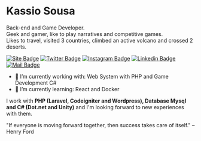 # Kassio Sousa

Back-end and Game Developer. <br>
Geek and gamer, like to play narratives and competitive games. <br>
Likes to travel, visited 3 countries, climbed an active volcano and crossed 2 deserts.

[![Site Badge](https://img.shields.io/badge/-kassiosousa-00b075?style=flat-square&logo=react&logoColor=white&labelColor=00b075&link=https://kassiosousa.com.br)](https://kassiosousa.com.br)
[![Twitter Badge](https://img.shields.io/badge/-kassiosousa-00b075?style=flat-square&logo=twitter&logoColor=white&labelColor=00b075&link=https://twitter.com/kassioromulo)](https://twitter.com/kassioromulo)
[![Instagram Badge](https://img.shields.io/badge/-kassiosousa-00b075?style=flat-square&logo=instagram&logoColor=white&labelColor=00b075&link=https://www.instagram.com/kassioromulo/)](https://www.instagram.com/kassioromulo/)
[![Linkedin Badge](https://img.shields.io/badge/-kassiosousa-00b075?style=flat-square&logo=linkedin&logoColor=white&labelColor=00b075&link=https://www.linkedin.com/in/kassiosousa/)](https://www.linkedin.com/in/kassiosousa/) 
[![Mail Badge](https://img.shields.io/badge/-kassiosousa-00b075?style=flat-square&logo=gmail&logoColor=white&labelColor=00b075&link=mailto:kassio@opsgamestudio.com)](mailto:kassio@opsgamestudio.com)


- 🔭 I’m currently working with: Web System with PHP and Game Development C#
- 🌱 I’m currently learning: React and Docker


I work with <strong>PHP (Laravel, Codeigniter and Wordpress), Database Mysql and C# (Dot.net and Unity)</strong> and I'm looking forward to new experiences with them.

"If everyone is moving forward together, then success takes care of itself." – Henry Ford

<!--
**kassiosousa/kassiosousa** is a ✨ _special_ ✨ repository because its `README.md` (this file) appears on your GitHub profile.

I chose development because it's amazing, the amount of things that can be created and the impact it can have on people's lives makes me excited.

Always looking to be better than the day before, have continuous growth and impact people's lives
Here are some ideas to get you started:

- 👯 I’m looking to collaborate on ...
- 🤔 I’m looking for help with ...
- 💬 Ask me about ...
- 📫 How to reach me: ...
- 😄 Pronouns: ...
- ⚡ Fun fact: ...
-->
